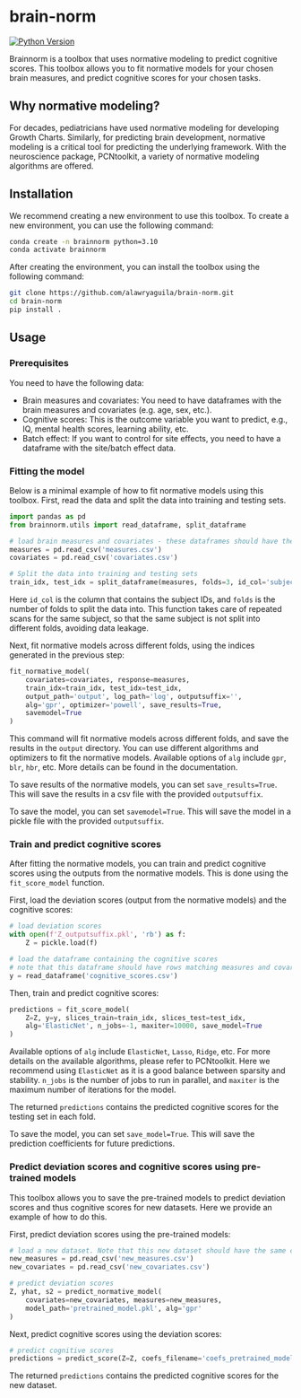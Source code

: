 # brain-norm
[![Python Version](https://img.shields.io/badge/python-3.7%20%7C%203.8%20%7C%203.9%20%7C%203.10%20-blue)](https://github.com/alawryaguila/multi-view-ae)

Brainnorm is a toolbox that uses normative modeling to predict cognitive scores. This toolbox allows you to fit normative models for your chosen brain measures, and predict cognitive scores for your chosen tasks.

## Why normative modeling?

For decades, pediatricians have used normative modeling for developing Growth Charts. Similarly, for predicting brain development, normative modeling is a critical tool for predicting the underlying framework. With the neuroscience package, PCNtoolkit, a variety of normative modeling algorithms are offered.

## Installation

We recommend creating a new environment to use this toolbox. To create a new environment, you can use the following command:

```bash
conda create -n brainnorm python=3.10
conda activate brainnorm
```

After creating the environment, you can install the toolbox using the following command:

```bash
git clone https://github.com/alawryaguila/brain-norm.git
cd brain-norm
pip install .
```

## Usage

### Prerequisites

You need to have the following data:

- Brain measures and covariates: You need to have dataframes with the brain measures and covariates (e.g. age, sex, etc.).
- Cognitive scores: This is the outcome variable you want to predict, e.g., IQ, mental health scores, learning ability, etc.
- Batch effect: If you want to control for site effects, you need to have a dataframe with the site/batch effect data.

### Fitting the model

Below is a minimal example of how to fit normative models using this toolbox. First, read the data and split the data into training and testing sets.

```python
import pandas as pd
from brainnorm.utils import read_dataframe, split_dataframe

# load brain measures and covariates - these dataframes should have the same number of rows (i.e., subjects are matched)
measures = pd.read_csv('measures.csv')
covariates = pd.read_csv('covariates.csv')

# Split the data into training and testing sets
train_idx, test_idx = split_dataframe(measures, folds=3, id_col='subject_id')
```

Here `id_col` is the column that contains the subject IDs, and `folds` is the number of folds to split the data into. This function takes care of repeated scans for the same subject, so that the same subject is not split into different folds, avoiding data leakage.

Next, fit normative models across different folds, using the indices generated in the previous step:

```python
fit_normative_model(
    covariates=covariates, response=measures, 
    train_idx=train_idx, test_idx=test_idx, 
    output_path='output', log_path='log', outputsuffix='', 
    alg='gpr', optimizer='powell', save_results=True, 
    savemodel=True
)
```

This command will fit normative models across different folds, and save the results in the `output` directory. You can use different algorithms and optimizers to fit the normative models. Available options of `alg` include `gpr`, `blr`, `hbr`, etc. More details can be found in the documentation.

To save results of the normative models, you can set `save_results=True`. This will save the results in a csv file with the provided `outputsuffix`.

To save the model, you can set `savemodel=True`. This will save the model in a pickle file with the provided `outputsuffix`.

### Train and predict cognitive scores

After fitting the normative models, you can train and predict cognitive scores using the outputs from the normative models. This is done using the `fit_score_model` function.

First, load the deviation scores (output from the normative models) and the cognitive scores:

```python
# load deviation scores
with open(f'Z_outputsuffix.pkl', 'rb') as f:
    Z = pickle.load(f)

# load the dataframe containing the cognitive scores
# note that this dataframe should have rows matching measures and covariates
y = read_dataframe('cognitive_scores.csv')
```

Then, train and predict cognitive scores:

```python
predictions = fit_score_model(
    Z=Z, y=y, slices_train=train_idx, slices_test=test_idx, 
    alg='ElasticNet', n_jobs=-1, maxiter=10000, save_model=True
)
```

Available options of `alg` include `ElasticNet`, `Lasso`, `Ridge`, etc. For more details on the available algorithms, please refer to PCNtoolkit. Here we recommend using `ElasticNet` as it is a good balance between sparsity and stability. `n_jobs` is the number of jobs to run in parallel, and `maxiter` is the maximum number of iterations for the model.

The returned `predictions` contains the predicted cognitive scores for the testing set in each fold.

To save the model, you can set `save_model=True`. This will save the prediction coefficients for future predictions.

### Predict deviation scores and cognitive scores using pre-trained models

This toolbox allows you to save the pre-trained models to predict deviation scores and thus cognitive scores for new datasets. Here we provide an example of how to do this.

First, predict deviation scores using the pre-trained models:

```python
# load a new dataset. Note that this new dataset should have the same columns as the training data.
new_measures = pd.read_csv('new_measures.csv')
new_covariates = pd.read_csv('new_covariates.csv')

# predict deviation scores
Z, yhat, s2 = predict_normative_model(
    covariates=new_covariates, measures=new_measures, 
    model_path='pretrained_model.pkl', alg='gpr'
)
```

Next, predict cognitive scores using the deviation scores:

```python
# predict cognitive scores
predictions = predict_score(Z=Z, coefs_filename='coefs_pretrained_model.pkl')
```

The returned `predictions` contains the predicted cognitive scores for the new dataset.
